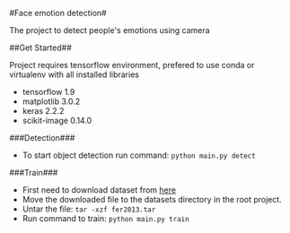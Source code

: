 #Face emotion detection#

<p>The project to detect people's emotions using camera</p>

##Get Started##

<p>Project requires tensorflow environment, prefered to use 
conda or virtualenv with all installed libraries</p>

- tensorflow 1.9
- matplotlib 3.0.2
- keras 2.2.2
- scikit-image 0.14.0

###Detection###

- To start object detection run command:
`python main.py detect`

###Train###

- First need to download dataset from [here](https://www.kaggle.com/c/challenges-in-representation-learning-facial-expression-recognition-challenge/data)
- Move the downloaded file to the datasets directory in the root project.
- Untar the file:
`tar -xzf fer2013.tar`
- Run command to train:
`python main.py train`

